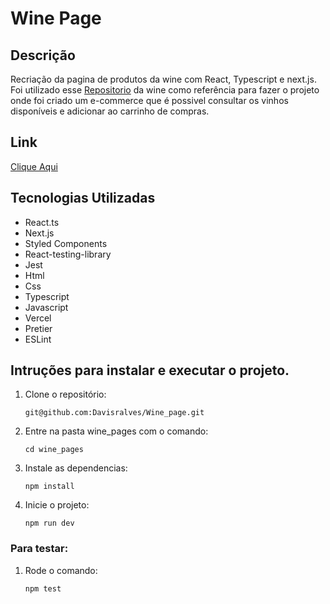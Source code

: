 # Wine Page

## Descrição

Recriação da pagina de produtos da wine com React, Typescript e next.js. Foi utilizado esse [Repositorio](https://github.com/winecombr/frontend-challenge) da wine como referência para fazer o projeto onde foi criado um e-commerce que é possivel consultar os vinhos disponíveis e adicionar ao carrinho de compras.

## Link

[Clique Aqui](https://wine-page-3z9a6vbs8-davisralves.vercel.app/)

## Tecnologias Utilizadas

- React.ts
- Next.js
- Styled Components
- React-testing-library
- Jest
- Html
- Css
- Typescript
- Javascript
- Vercel
- Pretier
- ESLint

## Intruções para instalar e executar o projeto.

1. Clone o repositório:
   
   `git@github.com:Davisralves/Wine_page.git`

2. Entre na pasta wine_pages com o comando:
   
   `cd wine_pages`

3. Instale as dependencias:

   `npm install`

4. Inicie o projeto:

   `npm run dev `

### Para testar:

1. Rode o comando:

   `npm test `
